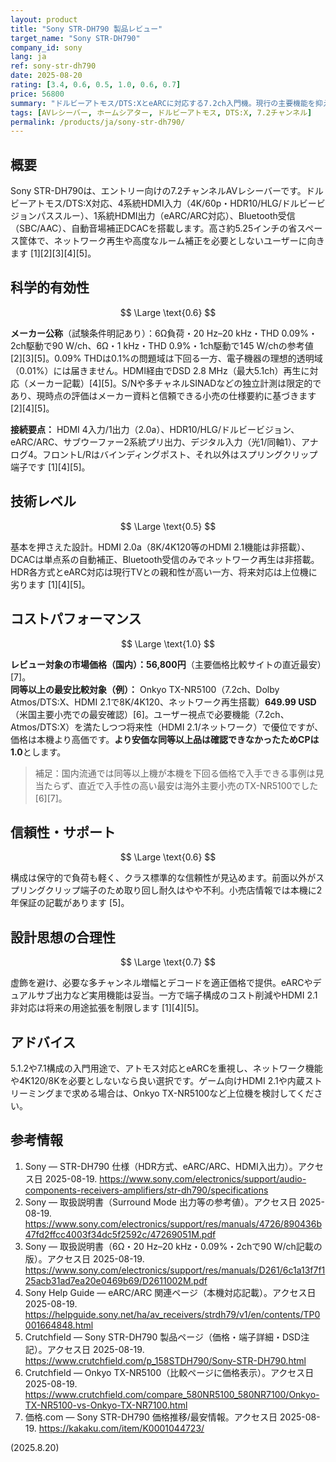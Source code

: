 ```yaml
---
layout: product
title: "Sony STR-DH790 製品レビュー"
target_name: "Sony STR-DH790"
company_id: sony
lang: ja
ref: sony-str-dh790
date: 2025-08-20
rating: [3.4, 0.6, 0.5, 1.0, 0.6, 0.7]
price: 56800
summary: "ドルビーアトモス/DTS:XとeARCに対応する7.2ch入門機。現行の主要機能を抑えた実用的なAVレシーバーです"
tags: [AVレシーバー, ホームシアター, ドルビーアトモス, DTS:X, 7.2チャンネル]
permalink: /products/ja/sony-str-dh790/
---
```


## 概要

Sony STR-DH790は、エントリー向けの7.2チャンネルAVレシーバーです。ドルビーアトモス/DTS:X対応、4系統HDMI入力（4K/60p・HDR10/HLG/ドルビービジョンパススルー）、1系統HDMI出力（eARC/ARC対応）、Bluetooth受信（SBC/AAC）、自動音場補正DCACを搭載します。高さ約5.25インチの省スペース筐体で、ネットワーク再生や高度なルーム補正を必要としないユーザーに向きます [1][2][3][4][5]。

## 科学的有効性

$$ \Large \text{0.6} $$

**メーカー公称**（試験条件明記あり）：6Ω負荷・20 Hz–20 kHz・THD 0.09%・2ch駆動で90 W/ch、6Ω・1 kHz・THD 0.9%・1ch駆動で145 W/chの参考値 [2][3][5]。0.09% THDは0.1%の問題域は下回る一方、電子機器の理想的透明域（0.01%）には届きません。HDMI経由でDSD 2.8 MHz（最大5.1ch）再生に対応（メーカー記載）[4][5]。S/Nや多チャネルSINADなどの独立計測は限定的であり、現時点の評価はメーカー資料と信頼できる小売の仕様要約に基づきます [2][4][5]。

**接続要点：** HDMI 4入力/1出力（2.0a）、HDR10/HLG/ドルビービジョン、eARC/ARC、サブウーファー2系統プリ出力、デジタル入力（光1/同軸1）、アナログ4。フロントL/Rはバインディングポスト、それ以外はスプリングクリップ端子です [1][4][5]。

## 技術レベル

$$ \Large \text{0.5} $$

基本を押さえた設計。HDMI 2.0a（8K/4K120等のHDMI 2.1機能は非搭載）、DCACは単点系の自動補正、Bluetooth受信のみでネットワーク再生は非搭載。HDR各方式とeARC対応は現行TVとの親和性が高い一方、将来対応は上位機に劣ります [1][4][5]。

## コストパフォーマンス

$$ \Large \text{1.0} $$

**レビュー対象の市場価格（国内）：56,800円**（主要価格比較サイトの直近最安）[7]。  
**同等以上の最安比較対象（例）：** Onkyo TX-NR5100（7.2ch、Dolby Atmos/DTS:X、HDMI 2.1で8K/4K120、ネットワーク再生搭載）**649.99 USD**（米国主要小売での最安確認）[6]。ユーザー視点で必要機能（7.2ch、Atmos/DTS:X）を満たしつつ将来性（HDMI 2.1/ネットワーク）で優位ですが、価格は本機より高価です。**より安価な同等以上品は確認できなかったためCPは1.0**とします。

> 補足：国内流通では同等以上機が本機を下回る価格で入手できる事例は見当たらず、直近で入手性の高い最安は海外主要小売のTX-NR5100でした [6][7]。

## 信頼性・サポート

$$ \Large \text{0.6} $$

構成は保守的で負荷も軽く、クラス標準的な信頼性が見込めます。前面以外がスプリングクリップ端子のため取り回し耐久はやや不利。小売店情報では本機に2年保証の記載があります [5]。

## 設計思想の合理性

$$ \Large \text{0.7} $$

虚飾を避け、必要な多チャンネル増幅とデコードを適正価格で提供。eARCやデュアルサブ出力など実用機能は妥当。一方で端子構成のコスト削減やHDMI 2.1非対応は将来の用途拡張を制限します [1][4][5]。

## アドバイス

5.1.2や7.1構成の入門用途で、アトモス対応とeARCを重視し、ネットワーク機能や4K120/8Kを必要としないなら良い選択です。ゲーム向けHDMI 2.1や内蔵ストリーミングまで求める場合は、Onkyo TX-NR5100など上位機を検討してください。

## 参考情報

1. Sony — STR-DH790 仕様（HDR方式、eARC/ARC、HDMI入出力）。アクセス日 2025-08-19. https://www.sony.com/electronics/support/audio-components-receivers-amplifiers/str-dh790/specifications  
2. Sony — 取扱説明書（Surround Mode 出力等の参考値）。アクセス日 2025-08-19. https://www.sony.com/electronics/support/res/manuals/4726/890436b47fd2ffcc4003f34dc5f2592c/47269051M.pdf  
3. Sony — 取扱説明書（6Ω・20 Hz–20 kHz・0.09%・2chで90 W/ch記載の版）。アクセス日 2025-08-19. https://www.sony.com/electronics/support/res/manuals/D261/6c1a13f7f125acb31ad7ea20e0469b69/D2611002M.pdf  
4. Sony Help Guide — eARC/ARC 関連ページ（本機対応記載）。アクセス日 2025-08-19. https://helpguide.sony.net/ha/av_receivers/strdh79/v1/en/contents/TP0001664848.html  
5. Crutchfield — Sony STR-DH790 製品ページ（価格・端子詳細・DSD注記）。アクセス日 2025-08-19. https://www.crutchfield.com/p_158STDH790/Sony-STR-DH790.html  
6. Crutchfield — Onkyo TX-NR5100（比較ページに価格表示）。アクセス日 2025-08-19. https://www.crutchfield.com/compare_580NR5100_580NR7100/Onkyo-TX-NR5100-vs-Onkyo-TX-NR7100.html  
7. 価格.com — Sony STR-DH790 価格推移/最安情報。アクセス日 2025-08-19. https://kakaku.com/item/K0001044723/

(2025.8.20)

